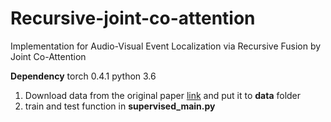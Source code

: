 # Recursive-joint-co-attention
Implementation for Audio-Visual Event Localization via Recursive Fusion by Joint Co-Attention

**Dependency**
torch 0.4.1 python 3.6

1. Download data from the original paper [link](https://github.com/YashNita/Audio-Visual-Event-Localization-in-Unconstrained-Videos) and put it to **data** folder
2. train and test function in **supervised_main.py**
